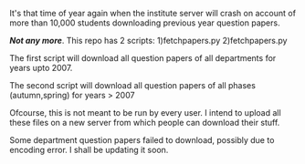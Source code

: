 It's that time of year again when the institute server will crash on account of more than 10,000 students downloading previous year question papers.

***Not any more***. 
This repo has 2 scripts:
1)fetchpapers.py
2)fetchpapers.py

The first script will download all question papers of all departments for years upto 2007.

The second script will download all question papers of all phases (autumn,spring) for years > 2007

Ofcourse, this is not meant to be run by every user. I intend to upload all these files on a new server from which people can download their stuff.

Some department question papers failed to download, possibly due to encoding error. I shall be updating it soon.

